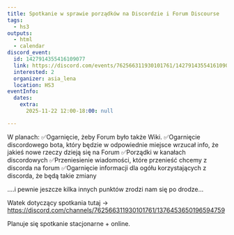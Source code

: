 ```yaml
---
title: Spotkanie w sprawie porządków na Discordzie i Forum Discourse
tags:
  - hs3
outputs:
  - html
  - calendar
discord_event:
  id: 1427914355416109077
  link: https://discord.com/events/762566311930101761/1427914355416109077
  interested: 2
  organizer: asia_lena
  location: HS3
eventInfo:
  dates:
    extra:
      2025-11-22 12:00-18:00: null

---
```


W planach: 
✅Ogarnięcie, żeby Forum było także Wiki. 
✅Ogarnięcie discordowego bota, który będzie w odpowiednie miejsce wrzucał info, że jakieś nowe rzeczy dzieją się na Forum 
✅Porządki w kanałach discordowych 
✅Przeniesienie wiadomości, które przenieść chcemy z discorda na forum
✅Ogarnięcie informacji dla ogółu korzystających z discorda, że będą takie zmiany 

....i pewnie jeszcze kilka innych punktów zrodzi nam się po drodze...

Watek dotyczący spotkania tutaj -> https://discord.com/channels/762566311930101761/1376453650196594759

Planuje się spotkanie stacjonarne + online.
